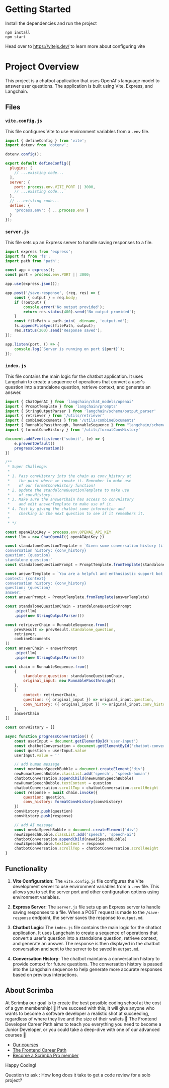 # Getting Started
Install the dependencies and run the project
```
npm install
npm start
```

Head over to https://vitejs.dev/ to learn more about configuring vite

# Project Overview

This project is a chatbot application that uses OpenAI's language model to answer user questions. The application is built using Vite, Express, and Langchain.

## Files

### `vite.config.js`

This file configures Vite to use environment variables from a `.env` file.

```javascript
import { defineConfig } from 'vite';
import dotenv from 'dotenv';

dotenv.config();

export default defineConfig({
  plugins: [
    // ...existing code...
  ],
  server: {
    port: process.env.VITE_PORT || 3000,
    // ...existing code...
  },
  // ...existing code...
  define: {
    'process.env': { ...process.env }
  }
});
```

### `server.js`

This file sets up an Express server to handle saving responses to a file.

```javascript
import express from 'express';
import fs from 'fs';
import path from 'path';

const app = express();
const port = process.env.PORT || 3000;

app.use(express.json());

app.post('/save-response', (req, res) => {
    const { output } = req.body;
    if (!output) {
        console.error('No output provided');
        return res.status(400).send('No output provided');
    }
    const filePath = path.join(__dirname, 'output.md');
    fs.appendFileSync(filePath, output);
    res.status(200).send('Response saved');
});

app.listen(port, () => {
    console.log(`Server is running on port ${port}`);
});
```

### `index.js`

This file contains the main logic for the chatbot application. It uses Langchain to create a sequence of operations that convert a user's question into a standalone question, retrieve context, and generate an answer.

```javascript
import { ChatOpenAI } from 'langchain/chat_models/openai'
import { PromptTemplate } from 'langchain/prompts'
import { StringOutputParser } from 'langchain/schema/output_parser'
import { retriever } from '/utils/retriever'
import { combineDocuments } from '/utils/combineDocuments'
import { RunnablePassthrough, RunnableSequence } from "langchain/schema/runnable"
import { formatConvHistory } from '/utils/formatConvHistory'

document.addEventListener('submit', (e) => {
    e.preventDefault()
    progressConversation()
})

/**
 * Super Challenge:
 * 
 * 1. Pass convHistory into the chain as conv_history at 
 *    the point where we invoke it. Remember to make use 
 *    of our formatConvHistory function!
 * 2. Update the standaloneQuestionTemplate to make use 
 *    of convHistory. 
 * 3. Make sure the answerChain has access to convHistory 
 *    and edit answerTemplate to make use of it.
 * 4. Test by giving the chatbot some information and 
 *    checking in the next question to see if it remembers it.
 * 
 * */ 

const openAIApiKey = process.env.OPENAI_API_KEY
const llm = new ChatOpenAI({ openAIApiKey })

const standaloneQuestionTemplate = `Given some conversation history (if any) and a question, convert the question to a standalone question. 
conversation history: {conv_history}
question: {question} 
standalone question:`
const standaloneQuestionPrompt = PromptTemplate.fromTemplate(standaloneQuestionTemplate)

const answerTemplate = `You are a helpful and enthusiastic support bot who can answer a given question about Scrimba based on the context provided and the conversation history. Try to find the answer in the context. If the answer is not given in the context, find the answer in the conversation history if possible. If you really don't know the answer, say "I'm sorry, I don't know the answer to that." And direct the questioner to email help@scrimba.com. Don't try to make up an answer. Always speak as if you were chatting to a friend.
context: {context}
conversation history: {conv_history}
question: {question}
answer: `
const answerPrompt = PromptTemplate.fromTemplate(answerTemplate)

const standaloneQuestionChain = standaloneQuestionPrompt
    .pipe(llm)
    .pipe(new StringOutputParser())

const retrieverChain = RunnableSequence.from([
    prevResult => prevResult.standalone_question,
    retriever,
    combineDocuments
])
const answerChain = answerPrompt
    .pipe(llm)
    .pipe(new StringOutputParser())

const chain = RunnableSequence.from([
    {
        standalone_question: standaloneQuestionChain,
        original_input: new RunnablePassthrough()
    },
    {
        context: retrieverChain,
        question: ({ original_input }) => original_input.question,
        conv_history: ({ original_input }) => original_input.conv_history
    },
    answerChain
])

const convHistory = []

async function progressConversation() {
    const userInput = document.getElementById('user-input')
    const chatbotConversation = document.getElementById('chatbot-conversation-container')
    const question = userInput.value
    userInput.value = ''

    // add human message
    const newHumanSpeechBubble = document.createElement('div')
    newHumanSpeechBubble.classList.add('speech', 'speech-human')
    chatbotConversation.appendChild(newHumanSpeechBubble)
    newHumanSpeechBubble.textContent = question
    chatbotConversation.scrollTop = chatbotConversation.scrollHeight
    const response = await chain.invoke({
        question: question,
        conv_history: formatConvHistory(convHistory)
    })
    convHistory.push(question)
    convHistory.push(response)

    // add AI message
    const newAiSpeechBubble = document.createElement('div')
    newAiSpeechBubble.classList.add('speech', 'speech-ai')
    chatbotConversation.appendChild(newAiSpeechBubble)
    newAiSpeechBubble.textContent = response
    chatbotConversation.scrollTop = chatbotConversation.scrollHeight
}
```

## Functionality

1. **Vite Configuration**: The `vite.config.js` file configures the Vite development server to use environment variables from a `.env` file. This allows you to set the server port and other configuration options using environment variables.

2. **Express Server**: The `server.js` file sets up an Express server to handle saving responses to a file. When a POST request is made to the `/save-response` endpoint, the server saves the response to `output.md`.

3. **Chatbot Logic**: The `index.js` file contains the main logic for the chatbot application. It uses Langchain to create a sequence of operations that convert a user's question into a standalone question, retrieve context, and generate an answer. The response is then displayed in the chatbot conversation and sent to the server to be saved in `output.md`.

4. **Conversation History**: The chatbot maintains a conversation history to provide context for future questions. The conversation history is passed into the Langchain sequence to help generate more accurate responses based on previous interactions.

## About Scrimba

At Scrimba our goal is to create the best possible coding school at the cost of a gym membership! 💜
If we succeed with this, it will give anyone who wants to become a software developer a realistic shot at succeeding, regardless of where they live and the size of their wallets 🎉
The Frontend Developer Career Path aims to teach you everything you need to become a Junior Developer, or you could take a deep-dive with one of our advanced courses 🚀

- [Our courses](https://scrimba.com/allcourses)
- [The Frontend Career Path](https://scrimba.com/learn/frontend)
- [Become a Scrimba Pro member](https://scrimba.com/pricing)

Happy Coding!

Question to ask : How long does it take to get a code review for a solo project?